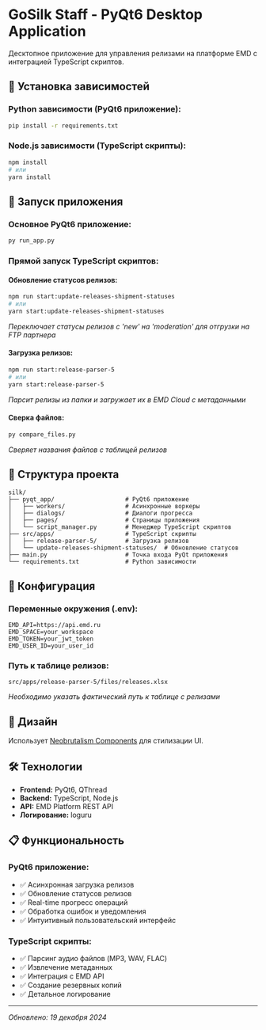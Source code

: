 # GoSilk Staff - PyQt6 Desktop Application

Десктопное приложение для управления релизами на платформе EMD с интеграцией TypeScript скриптов.

## 🚀 Установка зависимостей

### Python зависимости (PyQt6 приложение):
```bash
pip install -r requirements.txt
```

### Node.js зависимости (TypeScript скрипты):
```bash
npm install
# или
yarn install
```

## 🎯 Запуск приложения

### Основное PyQt6 приложение:
```bash
py run_app.py
```

### Прямой запуск TypeScript скриптов:

#### Обновление статусов релизов:
```bash
npm run start:update-releases-shipment-statuses
# или
yarn start:update-releases-shipment-statuses
```
*Переключает статусы релизов с 'new' на 'moderation' для отгрузки на FTP партнера*

#### Загрузка релизов:
```bash
npm run start:release-parser-5  
# или
yarn start:release-parser-5
```
*Парсит релизы из папки и загружает их в EMD Cloud с метаданными*

#### Сверка файлов:
```bash
py compare_files.py
```
*Сверяет названия файлов с таблицей релизов*

## 📁 Структура проекта

```
silk/
├── pyqt_app/                    # PyQt6 приложение
│   ├── workers/                 # Асинхронные воркеры
│   ├── dialogs/                 # Диалоги прогресса
│   ├── pages/                   # Страницы приложения
│   └── script_manager.py        # Менеджер TypeScript скриптов
├── src/apps/                    # TypeScript скрипты
│   ├── release-parser-5/        # Загрузка релизов
│   └── update-releases-shipment-statuses/  # Обновление статусов
├── main.py                      # Точка входа PyQt приложения
└── requirements.txt             # Python зависимости
```

## 🔧 Конфигурация

### Переменные окружения (.env):
```env
EMD_API=https://api.emd.ru
EMD_SPACE=your_workspace
EMD_TOKEN=your_jwt_token
EMD_USER_ID=your_user_id
```

### Путь к таблице релизов:
```
src/apps/release-parser-5/files/releases.xlsx
```
*Необходимо указать фактический путь к таблице с релизами*

## 🎨 Дизайн

Использует [Neobrutalism Components](https://github.com/ekmas/neobrutalism-components) для стилизации UI.

## 🛠️ Технологии

- **Frontend:** PyQt6, QThread
- **Backend:** TypeScript, Node.js
- **API:** EMD Platform REST API
- **Логирование:** loguru

## 📋 Функциональность

### PyQt6 приложение:
- ✅ Асинхронная загрузка релизов
- ✅ Обновление статусов релизов  
- ✅ Real-time прогресс операций
- ✅ Обработка ошибок и уведомления
- ✅ Интуитивный пользовательский интерфейс

### TypeScript скрипты:
- ✅ Парсинг аудио файлов (MP3, WAV, FLAC)
- ✅ Извлечение метаданных
- ✅ Интеграция с EMD API
- ✅ Создание резервных копий
- ✅ Детальное логирование

---

*Обновлено: 19 декабря 2024*
